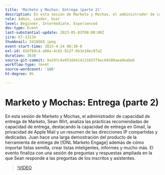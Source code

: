 ```yaml
---
title: 'Marketo y Mochas: Entrega (parte 2)'
description: En esta sesión de Marketo y Mochas, el administrador de capacidad de entrega de Marketo, Sean Wirt, analiza las prácticas recomendadas de capacidad de entrega, destacando la capacidad de entrega en Gmail, la privacidad de Apple Mail y un resumen de las direcciones IP compartidas y dedicadas. Juan hace una larga demostración del producto de la herramienta de entrega de [!DNL Marketo Engage] además de cómo importar listas semilla, crear listas inteligentes, informes y mucho más. El evento finaliza con una sesión de preguntas y respuestas ampliada en la que Sean responde a las preguntas de los inscritos y asistentes.
role: Admin, Leader, User
level: Beginner, Intermediate, Experienced
doc-type: Event
last-substantial-update: 2023-05-03T00:00:00Z
jira: KT-13134
thumbnail: 3418668.jpeg
event-start-time: 2023-4-24 08:30-8
exl-id: 02bf8dc4-a08a-4c82-812f-6b3e10ec97a2
duration: 3638
source-git-commit: 9a297cda953d4414131657f9ac84580aea0eabeb
workflow-type: tm+mt
source-wordcount: '166'
ht-degree: 0%

---
```


# Marketo y Mochas: Entrega (parte 2)

En esta sesión de Marketo y Mochas, el administrador de capacidad de entrega de Marketo, Sean Wirt, analiza las prácticas recomendadas de capacidad de entrega, destacando la capacidad de entrega en Gmail, la privacidad de Apple Mail y un resumen de las direcciones IP compartidas y dedicadas. Juan hace una larga demostración del producto de la herramienta de entrega de [!DNL Marketo Engage] además de cómo importar listas semilla, crear listas inteligentes, informes y mucho más. El evento finaliza con una sesión de preguntas y respuestas ampliada en la que Sean responde a las preguntas de los inscritos y asistentes.

>[!VIDEO](https://video.tv.adobe.com/v/3418668/?learn=on)
